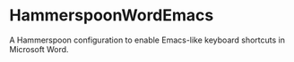 # HammerspoonWordEmacs
A Hammerspoon configuration to enable Emacs-like keyboard shortcuts in Microsoft Word.
